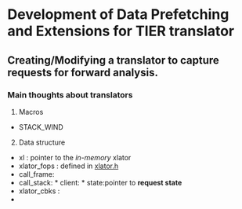 # Development of Data Prefetching and Extensions for TIER translator #
## Creating/Modifying a translator to capture requests for forward analysis. ##
### Main thoughts about translators ###
1. Macros
  * STACK_WIND
2. Data structure
  * xl          : pointer to the _in-memory_ xlator
  * xlator_fops : defined in [xlator.h](https://github.com/code2hack/glusterfs/blob/doc/libglusterfs/src/xlator.h)
   * call_frame:
   * call_stack:
    * client:
    * state:pointer to **request state**
  * xlator_cbks :
  * 
